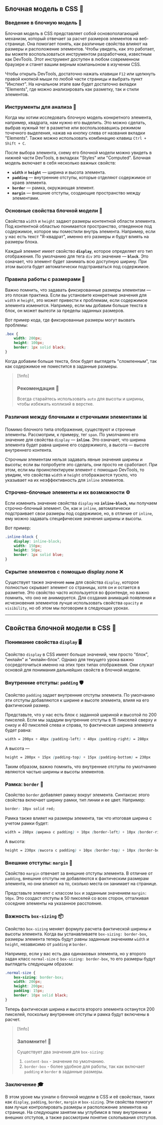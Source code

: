 ## Блочная модель в CSS 📐

### Введение в блочную модель 📖

Блочная модель в CSS представляет собой основополагающий механизм, который отвечает за расчет размеров элементов на веб-странице. Она помогает понять, как различные свойства влияют на размеры и расположение элементов. Чтобы увидеть, как это работает, вы можете воспользоваться инструментом разработчика, известным как DevTools. Этот инструмент доступен в любом современном браузере и станет вашим верным компаньоном в изучении CSS.

Чтобы открыть DevTools, достаточно нажать клавиши `F12` или щелкнуть правой кнопкой мыши по любой части страницы и выбрать пункт "Инспект". На начальном этапе вам будет достаточно вкладки "Elements", где можно анализировать как разметку, так и стили элементов.

### Инструменты для анализа 🤔

Когда мы хотим исследовать блочную модель конкретного элемента, например, квадрата, нам нужно его выделить. Это можно сделать, выбрав нужный тег в разметке или воспользовавшись режимом точечного выделения, нажав на кнопку слева от названия вкладки "Elements". Также можно использовать комбинацию клавиш `Ctrl + Shift + C`.

После выбора элемента, схему его блочной модели можно увидеть в нижней части DevTools, в вкладках "Styles" или "Computed". Блочная модель включает в себя несколько важных свойств:

- **`width`** и **`height`** — ширина и высота элемента.
- **`padding`** — внутренние отступы, которые отделяют содержимое от краев элемента.
- **`border`** — рамка, окружающая элемент.
- **`margin`** — внешние отступы, создающие пространство между элементами.

### Основные свойства блочной модели 📏

Свойства `width` и `height` задают размеры контентной области элемента. Под контентной областью понимается пространство, отведенное под содержимое, которое мы поместили внутрь элемента. Например, если у нас есть текст "Я-квадрат", именно его размеры и будут влиять на размеры блока.

Каждый элемент имеет свойство **`display`**, которое определяет его тип отображения. По умолчанию для тега `div` это значение — **`block`**. Это означает, что элемент будет занимать всю доступную ширину. При этом высота будет автоматически подстраиваться под содержимое.

### Правила работы с размерами 📏

Важно помнить, что задавать фиксированные размеры элементам — это плохая практика. Если вы установите конкретные значения для `width` и `height`, это может привести к проблемам, если содержимое элемента изменится. Например, если мы добавим больше текста в блок, он может вылезти за пределы заданных размеров.

Вот пример кода, где фиксированные размеры могут вызвать проблемы:

```css
.box {
    width: 200px;
    height: 100px;
    border: 1px solid black;
}
```

Когда добавим больше текста, блок будет выглядеть "сломленным", так как содержимое не поместится в заданные размеры.

> [!info]
>### Рекомендация 📌
> Всегда старайтесь использовать `auto` для высоты и ширины, чтобы избежать коллизий в верстке.

### Различия между блочными и строчными элементами 📊

Помимо блочного типа отображения, существуют и строчные элементы. Рассмотрим, к примеру, тег `span`. По умолчанию его значение для свойства `display` — **`inline`**. Это означает, что ширина элемента будет равна ширине его содержимого, а высота — высоте внутреннего контента. 

Строчным элементам нельзя задавать явные значения ширины и высоты; если вы попробуете это сделать, они просто не сработают. При этом, если мы проинспектируем элемент с помощью DevTools, то увидим, что свойства `width` и `height` отображаются тускло, что указывает на их неэффективность для `inline` элементов.

### Строчно-блочные элементы и их возможности ⚙️

Если изменить значение свойства `display` на **`inline-block`**, мы получаем строчно-блочный элемент. Он, как и `inline`, автоматически подстраивает свои размеры под содержимое, но, в отличие от `inline`, ему можно задавать специфические значения ширины и высоты.

Вот пример:

```css
.inline-block {
    display: inline-block;
    width: 150px;
    height: 50px;
    border: 1px solid blue;
}
```

### Скрытие элементов с помощью display.none ❌

Существует также значение **`none`** для свойства `display`, которое полностью скрывает элемент со страницы, хотя он и остается в разметке. Это свойство часто используется во фронтенде, но важно помнить, что оно не анимируется. Для создания анимаций появления и исчезновения элементов лучше использовать свойства `opacity` и `visibility`, но об этом мы поговорим в следующих уроках.

---

## Свойства блочной модели в CSS 📏

### Понимание свойства `display` 🖥️

Свойство `display` в CSS имеет больше значений, чем просто "блок", "инлайн" и "инлайн-блок". Однако для текущего урока важно сосредоточиться именно на этих трех типах отображения. Они служат основой для понимания дальнейших свойств в блочной модели.

### Внутренние отступы: `padding` 🛡️

Свойство `padding` задает внутренние отступы элемента. По умолчанию эти отступы добавляются к ширине и высоте элемента, влияя на его фактический размер. 

Представьте, что у нас есть блок с заданной шириной и высотой по 200 пикселей. Если мы зададим внутренние отступы в 15 пикселей сверху и снизу и 40 пикселей слева и справа, то фактическая ширина элемента будет равна:

```css
width = 200px + 40px (padding-left) + 40px (padding-right) = 280px
```

А высота — 

```css
height = 200px + 15px (padding-top) + 15px (padding-bottom) = 230px
```

Таким образом, важно помнить, что внутренние отступы по умолчанию являются частью ширины и высоты элементов.

### Рамка: `border` 📏

Свойство `border` добавляет рамку вокруг элемента. Синтаксис этого свойства включает ширину рамки, тип линии и ее цвет. Например:

```css
border: 10px solid red;
```

Рамка также влияет на размеры элемента, так что итоговая ширина с учетом рамки будет:

```css
width = 280px (ширина с padding) + 10px (border-left) + 10px (border-right) = 300px
```

А высота:

```css
height = 230px (высота с padding) + 10px (border-top) + 10px (border-bottom) = 250px
```

### Внешние отступы: `margin` 🌌

Свойство `margin` отвечает за внешние отступы элемента. В отличие от `padding`, внешние отступы не добавляются к фактическим размерам элемента, но они влияют на то, сколько места он занимает на странице. 

Представьте элемент с классом `box` и заданным значением `margin: 50px`. Это создаст отступы в 50 пикселей со всех сторон, отталкивая соседние элементы на указанное расстояние. 

### Важность `box-sizing` 📦

Свойство `box-sizing` меняет формулу расчета фактической ширины и высоты элемента. Когда вы устанавливаете `box-sizing: border-box`, размеры элемента теперь будут равны заданным значениям `width` и `height`, независимо от `padding` и `border`. 

Например, если у вас есть два одинаковых элемента, но у второго задан класс `normal-size` с `box-sizing: border-box`, то его размеры будут выглядеть следующим образом:

```css
.normal-size {
    box-sizing: border-box;
    width: 200px;
    height: 200px;
    padding: 15px;
    border: 10px solid black;
}
```

Теперь фактическая ширина и высота второго элемента останутся 200 пикселей, поскольку внутренние отступы и рамка будут включены в расчет.

>[!info]
>### Запомните! 📝
>Существует два значения для `box-sizing`: 
>1. `content-box` - значение по умолчанию.
>2. `border-box` - более удобное для работы, так как включает `padding` и `border` в заданные размеры.

### Заключение 🎓

В этом уроке мы узнали о блочной модели в CSS и её свойствах, таких как `display`, `padding`, `border`, `margin` и `box-sizing`. Эти свойства помогут вам лучше контролировать размеры и расположение элементов на странице. На следующем занятии мы углубимся в тему внутренних и внешних отступов, а также рассмотрим понятие схлопывания отступов.